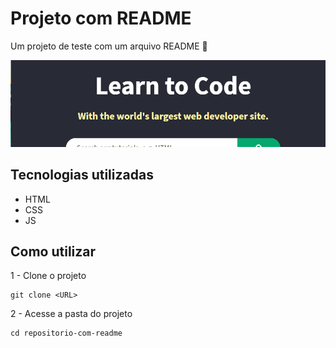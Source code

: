 # Projeto com README
Um projeto de teste com um arquivo README 🙌

[<img src="./W3.gif" alt="gif aleatório da página da W3">](https://www.w3schools.com/)

## Tecnologias utilizadas
- HTML
- CSS
- JS

## Como utilizar

1 - Clone o projeto
```
git clone <URL>
```

2 - Acesse a pasta do projeto
```
cd repositorio-com-readme
```
